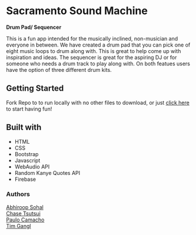 # Sacramento Sound Machine 
 **Drum Pad/ Sequencer**
 
This is a fun app intended for the musically inclined, non-musician and everyone in between. We have created a drum pad that you can pick one of eight music loops to drum along with. This is great to help come up with inspiration and ideas. The sequencer is great for the aspiring DJ or for someone who needs a drum track to play along with. On both featues users have the option of three different drum kits.

## Getting Started 
Fork Repo to to run locally with no other files to download, or just [click here](https://abbbbbbbbbbbhi.github.io/project1/index.html) to start having fun!

## Built with
* HTML 
* CSS 
* Bootstrap 
* Javascript 
* WebAudio API 
* Random Kanye Quotes API 
* Firebase

### Authors
[Abhiroop Sohal](https://github.com/Abbbbbbbbbbbhi)
<br>
[Chase Tsutsui](https://github.com/chasetsutsui)
<br>
[Paulo Camacho](https://github.com/kingbrs49)
<br>
[Tim Gangl](https://github.com/TimGangl)
